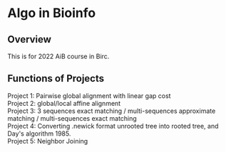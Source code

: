 # Algo in Bioinfo

## Overview
This is for 2022 AiB course in Birc.

## Functions of Projects
Project 1: Pairwise global alignment with linear gap cost   
Project 2: global/local affine alignment   
Project 3: 3 sequences exact matching / multi-sequences approximate matching / multi-sequences exact matching   
Project 4: Converting .newick format unrooted tree into rooted tree, and Day's algorithm 1985.  
Project 5: Neighbor Joining

